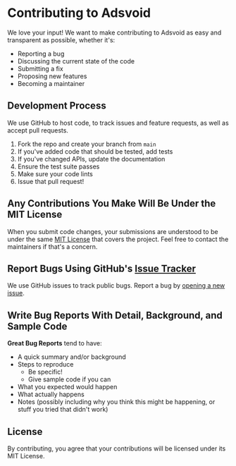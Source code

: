 # Contributing to Adsvoid

We love your input! We want to make contributing to Adsvoid as easy and transparent as possible, whether it's:

- Reporting a bug
- Discussing the current state of the code
- Submitting a fix
- Proposing new features
- Becoming a maintainer

## Development Process
We use GitHub to host code, to track issues and feature requests, as well as accept pull requests.

1. Fork the repo and create your branch from `main`
2. If you've added code that should be tested, add tests
3. If you've changed APIs, update the documentation
4. Ensure the test suite passes
5. Make sure your code lints
6. Issue that pull request!

## Any Contributions You Make Will Be Under the MIT License
When you submit code changes, your submissions are understood to be under the same [MIT License](LICENSE) that covers the project. Feel free to contact the maintainers if that's a concern.

## Report Bugs Using GitHub's [Issue Tracker](../../issues)
We use GitHub issues to track public bugs. Report a bug by [opening a new issue](../../issues/new).

## Write Bug Reports With Detail, Background, and Sample Code

**Great Bug Reports** tend to have:

- A quick summary and/or background
- Steps to reproduce
  - Be specific!
  - Give sample code if you can
- What you expected would happen
- What actually happens
- Notes (possibly including why you think this might be happening, or stuff you tried that didn't work)

## License
By contributing, you agree that your contributions will be licensed under its MIT License.